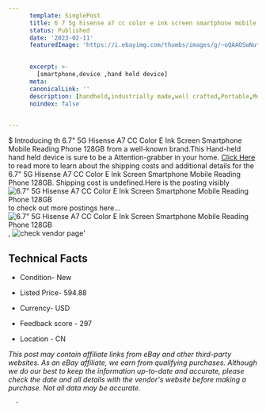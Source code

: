 ```yaml
---
      template: SinglePost
      title: 6 7 5g hisense a7 cc color e ink screen smartphone mobile reading phone 128gb
      status: Published
      date: '2023-02-11'
      featuredImage: 'https://i.ebayimg.com/thumbs/images/g/~oQAAOSwNutggErz/s-l225.jpg'
       

      excerpt: >-
        [smartphone,device ,hand held device]
      meta:
      canonicalLink: ''
      description: [handheld,industrially made,well crafted,Portable,Mobile,Compact,Convenient,Lightweight,Maneuverable,Man-portable,Miniature,Carriable,Hand-held,Light,Holdable,Transportable,Mobile device,Pocket-sized,On-the-go,Wireless,Cordless,Compact size,Convenient size, smartphone,device ,hand held device]
      noindex: false
      

---
```

$
      Introducing th 6.7" 5G Hisense A7 CC Color E Ink Screen Smartphone Mobile Reading Phone 128GB from a well-known brand.This Hand-held hand held device is sure to be a Attention-grabber in your home. [Click Here](https://www.ebay.com/itm/194057925033?hash=item2d2ec0f1a9%3Ag%3A%7EoQAAOSwNutggErz&mkevt=1&mkcid=1&mkrid=711-53200-19255-0&campid=%253CePNCampaignId%253E&customid=%253CreferenceId%253E&toolid=10049) to read more to learn about the shipping costs and additional details for the 6.7" 5G Hisense A7 CC Color E Ink Screen Smartphone Mobile Reading Phone 128GB. Shipping cost is undefined.Here is the posting visibly ![6.7" 5G Hisense A7 CC Color E Ink Screen Smartphone Mobile Reading Phone 128GB](https://i.ebayimg.com/thumbs/images/g/~oQAAOSwNutggErz/s-l225.jpg) to check out more postings here... ![6.7" 5G Hisense A7 CC Color E Ink Screen Smartphone Mobile Reading Phone 128GB](https://i.ebayimg.com/images/g/~oQAAOSwNutggErz/s-l960.jpg), ![check vendor page](https://origin-galleryplus.ebayimg.com/ws/web/194057925033_2_0_1/225x225.jpg,https://origin-galleryplus.ebayimg.com/ws/web/194057925033_3_0_1/225x225.jpg,https://origin-galleryplus.ebayimg.com/ws/web/194057925033_4_0_1/225x225.jpg,https://origin-galleryplus.ebayimg.com/ws/web/194057925033_5_0_1/225x225.jpg,https://origin-galleryplus.ebayimg.com/ws/web/194057925033_6_0_1/225x225.jpg,https://origin-galleryplus.ebayimg.com/ws/web/194057925033_7_0_1/225x225.jpg,https://origin-galleryplus.ebayimg.com/ws/web/194057925033_8_0_1/225x225.jpg,https://origin-galleryplus.ebayimg.com/ws/web/194057925033_9_0_1/225x225.jpg,https://origin-galleryplus.ebayimg.com/ws/web/194057925033_10_0_1/225x225.jpg,https://origin-galleryplus.ebayimg.com/ws/web/194057925033_11_0_1/225x225.jpg,https://origin-galleryplus.ebayimg.com/ws/web/194057925033_12_0_1/225x225.jpg)'

      

 ## Technical Facts 



     
      

 - Condition- New 


      

 - Listed Price- 594.88 


      

 - Currency- USD 


      

 - Feedback score - 297 


      

 - Location - CN 


      
      

 *_This post may contain affiliate links from eBay and other third-party websites. As an eBay affiliate, we earn from qualifying purchases. Although we do our best to keep the information up-to-date and accurate, please check the date and all details with the vendor's website before making a purchase. Not all data may be accurate._*




      -
